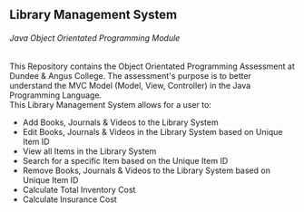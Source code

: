 ## Library Management System
###### Java Object Orientated Programming Module       

This Repository contains the Object Orientated Programming Assessment at Dundee & Angus College. The assessment's purpose is to better understand the MVC Model (Model, View, Controller) in the Java Programming Language.      
This Library Management System allows for a user to:

- Add Books, Journals & Videos to the Library System
- Edit Books, Journals & Videos in the Library System based on Unique Item ID
- View all Items in the Library System
- Search for a specific Item based on the Unique Item ID
- Remove Books, Journals & Videos to the Library System based on Unique Item ID
- Calculate Total Inventory Cost
- Calculate Insurance Cost

